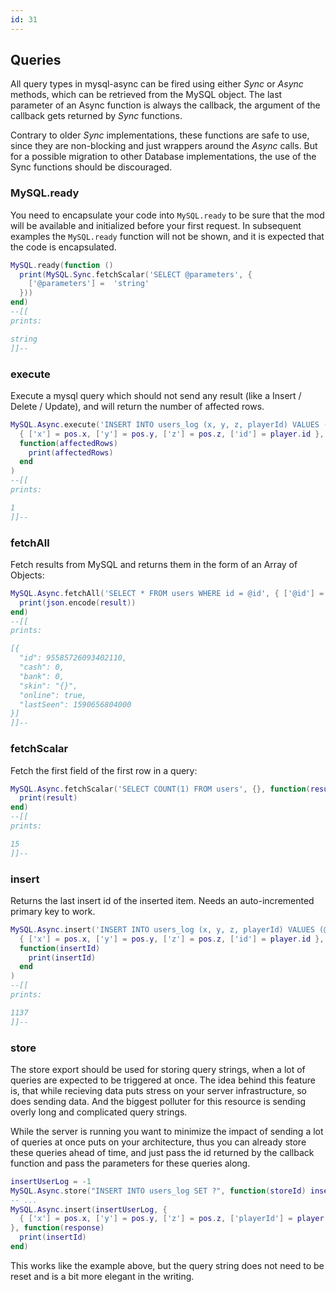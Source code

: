 ```yaml
---
id: 31
---
```

## Queries

 All query types in mysql-async can be fired using either *Sync* or *Async* methods, which can be retrieved from the MySQL object. The last parameter of an Async function is always the callback, the argument of the callback gets returned by *Sync* functions.

Contrary to older *Sync* implementations, these functions are safe to use, since they are non-blocking and just wrappers around the *Async* calls. But for a possible migration to other Database implementations, the use of the Sync functions should be discouraged.

### MySQL.ready

You need to encapsulate your code into `MySQL.ready` to be sure that the mod will be available and initialized before your first request. In subsequent examples the `MySQL.ready` function will not be shown, and it is expected that the code is encapsulated.
```lua
MySQL.ready(function ()
  print(MySQL.Sync.fetchScalar('SELECT @parameters', {
    ['@parameters'] =  'string'
  }))
end)
--[[
prints:

string
]]--
```

### execute

Execute a mysql query which should not send any result (like a Insert / Delete / Update), and will return the number of affected rows. 

```lua
MySQL.Async.execute('INSERT INTO users_log (x, y, z, playerId) VALUES (@x, @y, @z, @id)',
  { ['x'] = pos.x, ['y'] = pos.y, ['z'] = pos.z, ['id'] = player.id },
  function(affectedRows)
    print(affectedRows)
  end
)
--[[
prints:

1
]]--
```

### fetchAll

Fetch results from MySQL and returns them in the form of an Array of Objects: 

```lua
MySQL.Async.fetchAll('SELECT * FROM users WHERE id = @id', { ['@id'] = playerId }, function(result)
  print(json.encode(result))
end)
--[[
prints:

[{
  "id": 95585726093402110,
  "cash": 0,
  "bank": 0,
  "skin": "{}",
  "online": true,
  "lastSeen": 1590656804000
}]
]]--
```

### fetchScalar

Fetch the first field of the first row in a query:
```lua
MySQL.Async.fetchScalar('SELECT COUNT(1) FROM users', {}, function(result)
  print(result)
end)
--[[
prints:

15
]]--
```

### insert

Returns the last insert id of the inserted item. Needs an auto-incremented primary key to work. 

```lua
MySQL.Async.insert('INSERT INTO users_log (x, y, z, playerId) VALUES (@x, @y, @z, @id)',
  { ['x'] = pos.x, ['y'] = pos.y, ['z'] = pos.z, ['id'] = player.id },
  function(insertId)
    print(insertId)
  end
)
--[[
prints:

1137
]]--
```

### store

The store export should be used for storing query strings, when a lot of queries are expected to be triggered at once. The idea behind this feature is, that while recieving data puts stress on your server infrastructure, so does sending data. And the biggest polluter for this resource is sending overly long and complicated query strings.

While the server is running you want to minimize the impact of sending a lot of queries at once puts on your architecture, thus you can already store these queries ahead of time, and just pass the id returned by the callback function and pass the parameters for these queries along.

```lua
insertUserLog = -1
MySQL.Async.store("INSERT INTO users_log SET ?", function(storeId) insertUserLog = storeId end)
-- ...
MySQL.Async.insert(insertUserLog, {
  { ['x'] = pos.x, ['y'] = pos.y, ['z'] = pos.z, ['playerId'] = player.id }
}, function(response)
  print(insertId)
end)
```

This works like the example above, but the query string does not need to be reset and is a bit more elegant in the writing.
